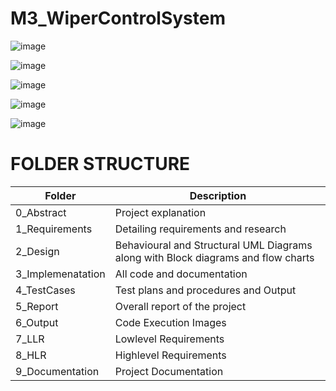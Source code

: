 # M3_WiperControlSystem

![image](https://user-images.githubusercontent.com/101012637/168338426-63dc85a6-eab7-410a-8410-1ee2f2aafcf2.png)


![image](https://user-images.githubusercontent.com/101012637/168338863-1436e203-f9e3-47b3-b36e-fa94f8868792.png)

![image](https://user-images.githubusercontent.com/101012637/168338720-7f98b574-7f28-4b8b-8221-2ca94281644c.png)


![image](https://user-images.githubusercontent.com/101012637/168339003-aa17b507-2879-47dd-a00c-17c56549f978.png)

![image](https://user-images.githubusercontent.com/101012637/168339130-93fddfd9-6f48-4351-ae2c-e724a9c01f8b.png)


# FOLDER STRUCTURE 

<html>
<body>
<!--StartFragment-->

Folder | Description
-- | --
0_Abstract | Project explanation
1_Requirements | Detailing requirements and research
2_Design | Behavioural and Structural UML Diagrams along with Block diagrams and flow charts
3_Implemenatation | All code and documentation
4_TestCases |  Test plans and procedures and Output
5_Report | Overall report of the project
6_Output | Code Execution Images 
7_LLR | Lowlevel Requirements
8_HLR | Highlevel Requirements
9_Documentation | Project Documentation

<!--EndFragment-->
</body>
</html>
